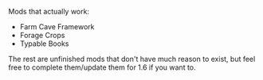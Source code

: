 Mods that actually work:
- Farm Cave Framework
- Forage Crops
- Typable Books

The rest are unfinished mods that don't have much reason to exist, but feel free to complete them/update them for 1.6 if you want to.
